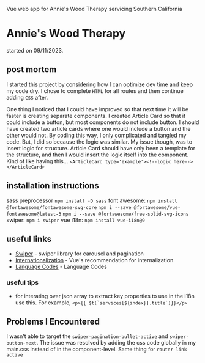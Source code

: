 Vue web app for Annie's Wood Therapy servicing Southern California

# Annie's Wood Therapy

started on 09/11/2023.

## post mortem

I started this project by considering how I can optimize dev time and keep my code dry. I chose to complete `HTML` for all routes and then continue adding `CSS` after.

One thing I noticed that I could have improved so that next time it will be faster is creating separate components. I created Article Card so that it could include a button, but most components do not include button. I should have created two article cards where one would include a button and the other would not. By coding this way, I only complicated and tangled my code. But, I did so because the logic was similar. My issue though, was to insert logic for structure. Article Card should have only been a template for the structure, and then I would insert the logic itself into the component. Kind of like having this... `<ArticleCard type='example'><!--logic here--></ArticleCard>`

## installation instructions

sass preprocessor `npm install -D sass`
font awesome:
`npm install @fortawesome/fontawesome-svg-core`
`npm i --save @fortawesome/vue-fontawesome@latest-3`
`npm i --save @fortawesome/free-solid-svg-icons`
swiper: `npm i swiper`
vue i18n: `npm install vue-i18n@9`

## useful links

- [Swiper](https://swiperjs.com/) - swiper library for carousel and pagination
- [Internationalization](https://vue-i18n.intlify.dev/guide/) - Vue's recommendation for internalization.
- [Language Codes](https://www.science.co.il/language/Locale-codes.php) - Language Codes

### useful tips

- for interating over json array to extract key properties to use in the i18n use this. For example,
  ``<p>{{ $t(`services[${index}].title`)}}</p>``

## Problems I Encountered

I wasn't able to target the `swiper-pagination-bullet-active` and `swiper-button-next`. The issue was resolved by adding the css code globally in my main.css instead of in the component-level. Same thing for `router-link-active`
